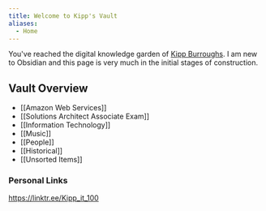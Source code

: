 ```yaml
---
title: Welcome to Kipp's Vault
aliases:
  - Home
---
```

You've reached the digital knowledge garden of [Kipp Burroughs](https://KippBurroughs.com). I am new to Obsidian and this page is very much in the initial stages of construction.

## Vault Overview
- [[Amazon Web Services]] 
- [[Solutions Architect Associate Exam]]
- [[Information Technology]]
- [[Music]]
- [[People]]
- [[Historical]]
- [[Unsorted Items]]

### Personal Links

https://linktr.ee/Kipp_it_100
